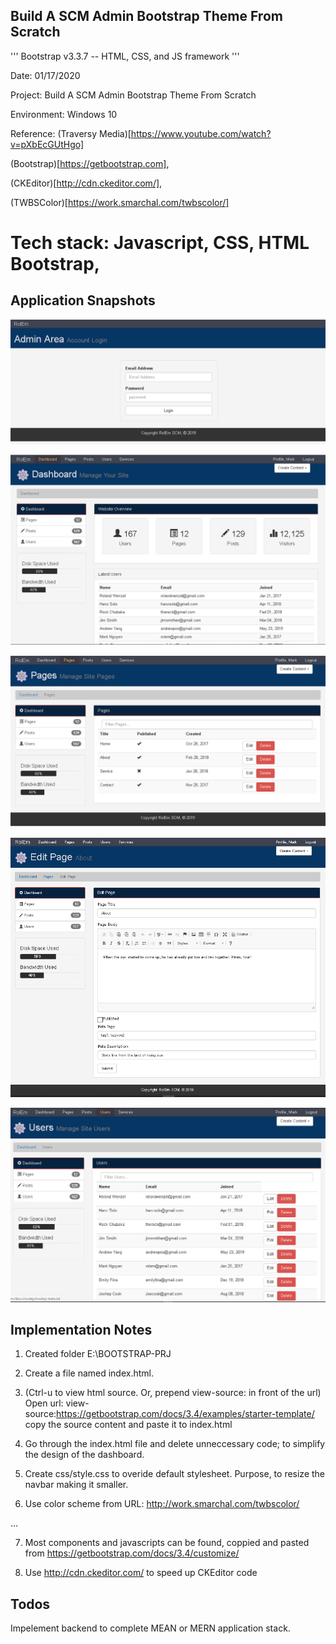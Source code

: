 ##  Build A SCM Admin Bootstrap Theme From Scratch

'''
Bootstrap v3.3.7 -- HTML, CSS, and JS framework 
'''

Date: 01/17/2020

Project: Build A SCM Admin Bootstrap Theme From Scratch

Environment: Windows 10

Reference: 
(Traversy Media)[https://www.youtube.com/watch?v=pXbEcGUtHgo]

(Bootstrap)[https://getbootstrap.com], 

(CKEditor)[http://cdn.ckeditor.com/], 

(TWBSColor)[https://work.smarchal.com/twbscolor/]


# Tech stack: Javascript, CSS, HTML Bootstrap, 

## Application Snapshots

![Login](./assets/img/Login.png)

![Dashboard](./assets/img/Dashboard.png)

![Pages](./assets/img/Pages.png)

![PageEditor](./assets/img/PageEditor.png)

![Users](./assets/img/Users.png)



## Implementation Notes

1.  Created folder E:\BOOTSTRAP-PRJ

2.  Create a file named index.html.

3.  (Ctrl-u to view html source.  Or, prepend view-source: in front of the url) Open url: view-source:https://getbootstrap.com/docs/3.4/examples/starter-template/
    copy the source content  and paste it to index.html

4.  Go through the index.html file and delete unneccessary code; to simplify the design of the dashboard.

5.  Create css/style.css to overide default stylesheet.  Purpose, to resize the navbar making it smaller.

6.  Use color scheme from URL: http://work.smarchal.com/twbscolor/

...

7.  Most components and javascripts can be found, coppied and pasted from https://getbootstrap.com/docs/3.4/customize/

8.  Use http://cdn.ckeditor.com/ to speed up CKEditor code

## Todos

Impelement backend to complete MEAN or MERN application stack.